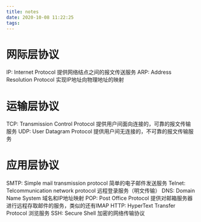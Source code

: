 ```yaml
---
title: notes
date: 2020-10-08 11:22:25
tags:
---
```

# 网际层协议
IP: Internet Protocol
  提供网络结点之间的报文传送服务
ARP: Address Resolution Protocol
  实现IP地址向物理地址的映射

# 运输层协议
TCP: Transmission Control Protocol
  提供用户间面向连接的，可靠的报文传输服务
UDP: User Datagram Protocol
  提供用户间无连接的，不可靠的报文传输服务
# 应用层协议
SMTP: Simple mail transmission protocol
  简单的电子邮件发送服务
Telnet: Telcommunication network protocol
  远程登录服务（明文传输）
DNS: Domain Name System
  域名和IP地址映射
POP: Post Office Protocol
  提供对邮箱服务器进行远程存取邮件的服务，类似的还有IMAP
HTTP: HyperText Transfer Protocol
  浏览服务
SSH: Secure Shell
  加密的网络传输协议

